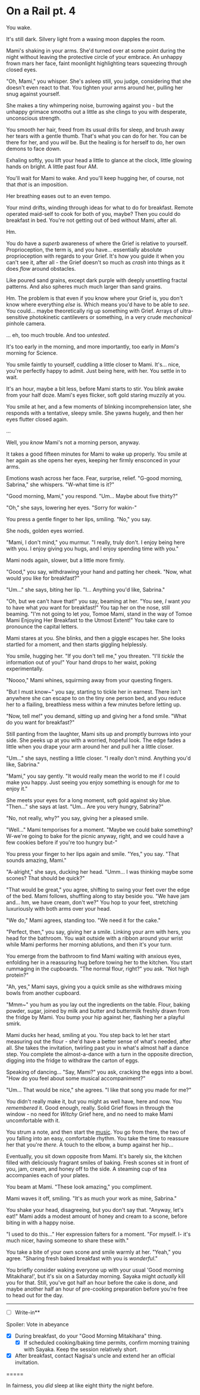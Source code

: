# On a Rail pt. 4

You wake.

It's still dark. Silvery light from a waxing moon dapples the room.

Mami's shaking in your arms. She'd turned over at some point during the night without leaving the protective circle of your embrace. An unhappy frown mars her face, faint moonlight highlighting tears squeezing through closed eyes.

"Oh, Mami," you whisper. She's asleep still, you judge, considering that she doesn't even react to that. You tighten your arms around her, pulling her snug against yourself.

She makes a tiny whimpering noise, burrowing against you - but the unhappy grimace smooths out a little as she clings to you with desperate, unconscious strength.

You smooth her hair, freed from its usual drills for sleep, and brush away her tears with a gentle thumb. That's what you can do for her. You can be there for her, and you *will* be. But the healing is for herself to do, her own demons to face down.

Exhaling softly, you lift your head a little to glance at the clock, little glowing hands on bright. A little past four AM.

You'll wait for Mami to wake. And you'll keep hugging her, of course, not that *that* is an imposition.

Her breathing eases out to an even tempo.

Your mind drifts, winding through ideas for what to do for breakfast. Remote operated maid-self to cook for both of you, maybe? Then you could do breakfast in bed. You're not getting out of bed without Mami, after all.

Hm.

You do have a *superb* awareness of where the Grief is relative to yourself. Proprioception, the term is, and you have... essentially absolute proprioception with regards to your Grief. It's how you guide it when you can't see it, after all - the Grief doesn't so much as *crash* into things as it does *flow* around obstacles.

Like poured sand grains, except dark purple with deeply unsettling fractal patterns. And also spheres much much larger than sand grains.

Hm. The problem is that even if you know where your Grief is, you don't know where everything *else* is. Which means you'd have to be able to *see*. You could... maybe theoretically rig up something with Grief. Arrays of ultra-sensitive photokinetic cantilevers or something, in a very crude *mechanical* pinhole camera.

... eh, too much trouble. And too *untested*.

It's too early in the morning, and more importantly, too early in *Mami's* morning for Science.

You smile faintly to yourself, cuddling a little closer to Mami. It's... nice, you're perfectly happy to admit. Just being here, *with* her. You settle in to wait.

It's an hour, maybe a bit less, before Mami starts to stir. You blink awake from your half doze. Mami's eyes flicker, soft gold staring muzzily at you.

You smile at her, and a few moments of blinking incomprehension later, she responds with a tentative, sleepy smile. She yawns hugely, and then her eyes flutter closed again.

...

Well, you *know* Mami's not a morning person, anyway.

It takes a good fifteen minutes for Mami to wake up properly. You smile at her again as she opens her eyes, keeping her firmly ensconced in your arms.

Emotions wash across her face. Fear, surprise, relief. "G-good morning, Sabrina," she whispers. "W-what time is it?"

"Good morning, Mami," you respond. "Um... Maybe about five thirty?"

"Oh," she says, lowering her eyes. "Sorry for wakin-"

You press a gentle finger to her lips, smiling. "No," you say.

She nods, golden eyes worried.

"Mami, I don't mind," you murmur. "I really, truly don't. I enjoy being here with you. I enjoy giving you hugs, and I enjoy spending time with you."

Mami nods again, slower, but a little more firmly.

"Good," you say, withdrawing your hand and patting her cheek. "Now, what would you like for breakfast?"

"Um..." she says, biting her lip. "I... Anything you'd like, Sabrina."

"Oh, but we can't have that!" you say, beaming at her. "You see, *I* want *you* to have what *you* want for breakfast!" You tap her on the nose, still beaming. "I'm not going to let *you*, Tomoe Mami, stand in the way of Tomoe Mami Enjoying Her Breakfast to the Utmost Extent!" You take care to pronounce the capital letters.

Mami stares at you. She blinks, and then a giggle escapes her. She looks startled for a moment, and then starts giggling helplessly.

You smile, hugging her. "If you don't tell me," you threaten. "I'll *tickle* the information out of you!" Your hand drops to her waist, poking experimentally.

"Noooo," Mami whines, squirming away from your questing fingers.

"But I must know\~" you say, starting to tickle her in earnest. There isn't anywhere she can escape to on the tiny one person bed, and you reduce her to a flailing, breathless mess within a few minutes before letting up.

"Now, tell me!" you demand, sitting up and giving her a fond smile. "What do you want for breakfast?"

Still panting from the laughter, Mami sits up and promptly burrows into your side. She peeks up at you with a worried, hopeful look. The edge fades a little when you drape your arm around her and pull her a little closer.

"Um..." she says, nestling a little closer. "I really don't mind. Anything you'd like, Sabrina."

"Mami," you say gently. "It would really mean the world to me if I could make you happy. Just seeing you enjoy something is enough for *me* to enjoy it."

She meets your eyes for a long moment, soft gold against sky blue. "Then..." she says at last. "Um... Are you very hungry, Sabrina?"

"No, not really, why?" you say, giving her a pleased smile.

"Well..." Mami temporises for a moment. "Maybe we could bake something? W-we're going to bake for the picnic anyway, right, and we could have a few cookies before if you're too hungry but-"

You press your finger to her lips again and smile. "Yes," you say. "That sounds amazing, Mami."

"A-alright," she says, ducking her head. "Umm... I was thinking maybe some scones? That should be quick?"

"That would be great," you agree, shifting to swing your feet over the edge of the bed. Mami follows, shuffling along to stay beside you. "We have jam and... hm, we have cream, don't we?" You hop to your feet, stretching luxuriously with both arms over your head.

"We do," Mami agrees, standing too. "We need it for the cake."

"Perfect, then," you say, giving her a smile. Linking your arm with hers, you head for the bathroom. You wait outside with a ribbon around your wrist while Mami performs her morning ablutions, and then it's your turn.

You emerge from the bathroom to find Mami waiting with anxious eyes, enfolding her in a reassuring hug before towing her to the kitchen. You start rummaging in the cupboards. "The normal flour, right?" you ask. "Not high protein?"

"Ah, yes," Mami says, giving you a quick smile as she withdraws mixing bowls from another cupboard.

"Mmm\~" you hum as you lay out the ingredients on the table. Flour, baking powder, sugar, joined by milk and butter and buttermilk freshly drawn from the fridge by Mami. You bump your hip against her, flashing her a playful smirk.

Mami ducks her head, smiling at you. You step back to let her start measuring out the flour - she'd have a better sense of what's needed, after all. She takes the invitation, twirling past you in what's almost half a dance step. You complete the almost-a-dance with a turn in the opposite direction, digging into the fridge to withdraw the carton of eggs.

Speaking of dancing... "Say, Mami?" you ask, cracking the eggs into a bowl. "How do you feel about some musical accompaniment?"

"Um... That would be nice," she agrees. "I like that song you made for me?"

You didn't really make it, but you might as well have, here and now. You *remembered* it. Good enough, really. Solid Grief flows in through the window - no need for *Witchy* Grief here, and no need to make Mami uncomfortable with it.

You strum a note, and then start the [music](http://puu.sh/rmeNc/78496336b0.ogg). You go from there, the two of you falling into an easy, comfortable rhythm. You take the time to reassure her that you're *there*. A touch to the elbow, a bump against her hip...

Eventually, you sit down opposite from Mami. It's barely six, the kitchen filled with deliciously fragrant smiles of baking. Fresh scones sit in front of you, jam, cream, and honey off to the side. A steaming cup of tea accompanies each of your plates.

You beam at Mami. "These look amazing," you compliment.

Mami waves it off, smiling. "It's as much your work as mine, Sabrina."

You shake your head, disagreeing, but you don't say that. "Anyway, let's eat!" Mami adds a modest amount of honey and cream to a scone, before biting in with a happy noise.

"I used to do this..." Her expression falters for a moment. "For myself. I- it's much nicer, having someone to share these with."

You take a bite of your own scone and smile warmly at her. "Yeah," you agree. "Sharing fresh baked breakfast with you is *wonderful*."

You briefly consider waking everyone up with your usual 'Good morning Mitakihara!', but it's six on a Saturday morning. Sayaka might *actually* kill you for that. Still, you've got half an hour before the cake is done, and maybe another half an hour of pre-cooking preparation before you're free to head out for the day.

---

- [ ] Write-in**

Spoiler: Vote in abeyance

- [x] During breakfast, do your "Good Morning Mitakihara" thing.
  - [x] If scheduled cooking/baking time permits, confirm morning training with Sayaka. Keep the session relatively short.
- [x] After breakfast, contact Nagisa's uncle and extend her an official invitation.

\=====​

In fairness, you *did* sleep at like eight thirty the night before.
